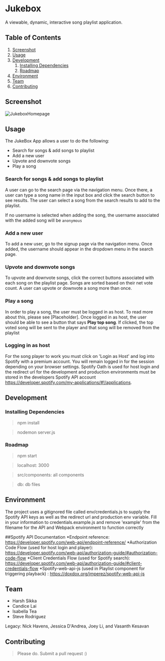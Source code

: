 # Jukebox

A viewable, dynamic, interactive song playlist application.

## Table of Contents

1. [Screenshot](#screenshot)
1. [Usage](#usage)
1. [Development](#development)
    1. [Installing Dependencies](#installing-dependencies)
    1. [Roadmap](#roadmap)
1. [Environment](#environment)
1. [Team](#team)
1. [Contributing](#contributing)

## Screenshot
![JukeboxHomepage](http://i65.tinypic.com/2u4oite.png)

## Usage

The JukeBox App allows a user to do the following:
- Search for songs & add songs to playlist
- Add a new user
- Upvote and downvote songs
- Play a song

### Search for songs & add songs to playlist
A user can go to the search page via the navigation menu. Once there, a user can type a song name in the input box and click the search button to see results. The user can select a song from the search results to add to the playlist.

If no username is selected when adding the song, the username associated with the added song will be `anonymous`

### Add a new user

To add a new user, go to the signup page via the navigation menu. Once added, the username should appear in the dropdown menu in the search page.

### Upvote and downvote songs
To upvote and downvote songs, click the correct buttons associated with each song on the playlist page. Songs are sorted based on their net vote count. A user can upvote or downvote a song more than once.

### Play a song
In order to play a song, the user must be logged in as host. To read more about this, please see [Placeholder]. Once logged in as host, the user should be able to see a button that says __Play top song__. If clicked, the top voted song will be sent to the player and that song will be removed from the playlist

### Logging in as host
For the song player to work you must click on 'Login as Host' and log into Spotify with a premium account. You will remain logged in for the session depending on your browser settings. Spotify Oath is used for host login and the redirect url for the development and production environments must be stored in the developers Spotify API account https://developer.spotify.com/my-applications/#!/applications.


## Development


### Installing Dependencies

> npm install

> nodemon server.js

### Roadmap


> npm start 

> localhost: 3000

> src/components: all components

> db: db files



## Environment
The project uses a gitignored file called env/credentials.js to supply the Spotify API keys as well as the redirect url and production env variable. Fill in your information to credentials.example.js and remove 'example' from the filename for the API and Webpack
environment to function correctly

##Spotify API Documentation
*Endpoint reference: https://developer.spotify.com/web-api/endpoint-reference/
*Authorization Code Flow (used for host login and player): https://developer.spotify.com/web-api/authorization-guide/#authorization-code-flow
*Client Credentials Flow (used for Spotify search): https://developer.spotify.com/web-api/authorization-guide/#client-credentials-flow
*Spotify-web-api-js (used in Playlist component for triggering playback) : https://doxdox.org/jmperez/spotify-web-api-js



## Team

  - Harsh Sikka
  - Candice Lai
  - Isabella Tea
  - Steve Rodriguez

  Legacy: Nick Havens, Jessica D'Andrea, Joey Li, and Vasanth Kesavan

  
## Contributing

> Please do. Submit a pull request :)
